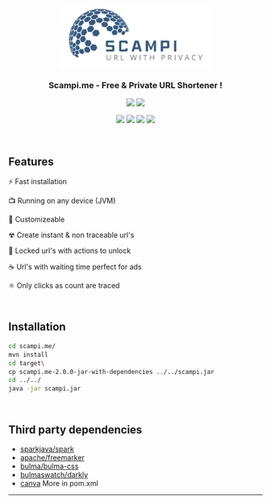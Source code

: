 <p align="center">
  <img width='300' src="static/img/logo.png">
</p>
<h3 align='center'> Scampi.me - Free & Private URL Shortener ! </h3>
<p align="center">
  <img src='https://img.shields.io/badge/license-MIT-green' />
  <img src='https://img.shields.io/badge/issues-167%20open-yellow/MarcPlaying/scampi.me' />
</p>

<!-- Coverage badges ---------------------------------- -->
<p align='center'>
  <img src='https://img.shields.io/badge/Stmts-100%25-success' />
  <img src='https://img.shields.io/badge/Branch-100%25-success' />
  <img src='https://img.shields.io/badge/Funcs-100%25-success' />
  <img src='https://img.shields.io/badge/Lines-100%25-success' />
</p>
<br/>



## Features

⚡ Fast installation

📺 Running on any device (JVM)

🌿 Customizeable

☢ Create instant & non traceable url's

🧬 Locked url's with actions to unlock

☕ Url's with waiting time perfect for ads

⚛ Only clicks as count are traced

<br/>





## Installation
```bash
cd scampi.me/
mvn install
cd target\
cp scampi.me-2.0.0-jar-with-dependencies ../../scampi.jar
cd ../../
java -jar scampi.jar
```
<br/>



## Third party dependencies

- [sparkjava/spark](http://sparkjava.com/)
- [apache/freemarker](https://freemarker.apache.org/)
- [bulma/bulma-css](https://bulma.io/)
- [bulmaswatch/darkly](https://github.com/jenil/bulmaswatch/tree/gh-pages/darkly)
- [canva](https://canva.com)
More in pom.xml
---